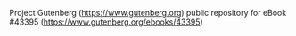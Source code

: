 Project Gutenberg (https://www.gutenberg.org) public repository for eBook #43395 (https://www.gutenberg.org/ebooks/43395)
